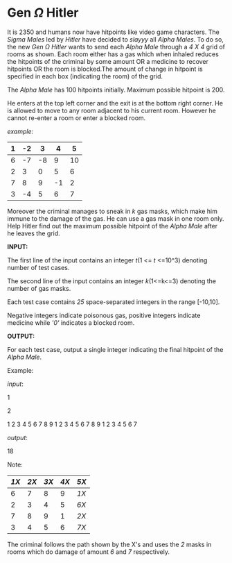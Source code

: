 # Gen $\Omega$ Hitler

It is 2350 and humans now have hitpoints like video game characters. The *Sigma Males* led by *Hitler*  have decided to *slayyy* all *Alpha Males*.
To do so, the new *Gen* $\Omega$ *Hitler* wants to send each *Alpha Male* through a *4 X 4* grid of rooms as shown. Each room either has a gas which 
when inhaled reduces the hitpoints of the criminal by some amount OR a medicine to recover hitpoints OR the room is blocked.The amount of change in hitpoint is specified in each box (indicating the room) of the grid. 

The *Alpha Male* has 100 hitpoints initially. Maximum possible hitpoint is 200.

He enters at the top left corner and the exit is at the bottom right corner.
He is allowed to move to any room adjacent to his current room.
However he cannot re-enter a room or enter a blocked room.

*example:*

| 1 | -2 | 3 | 4 | 5 |
|-|-|-|-|-|
| 6 |-7 |-8 |9 |10 |
| 2| 3| 0| 5| 6|
|7 |8 |9 |-1 |2 |
|3 |-4 |5 |6 |7 |

Moreover the criminal manages to sneak in *k* gas masks, which make him immune to the damage of the gas. He can use a gas mask in one room only.
Help Hitler find out the maximum possible hitpoint of the *Alpha Male* after he leaves the grid.

**INPUT:**

The first line of the input contains an integer *t*(1 <= *t* <=10^3) denoting number of test cases. 

The second line of the input contains an integer *k*(1<=k<=3) denoting the number of gas masks.

Each test case contains *25* space-separated integers in the range [-10,10].

Negative integers indicate poisonous gas, positive integers indicate medicine while *'0'* indicates a blocked room.

**OUTPUT:**

For each test case, output a single integer indicating the final hitpoint of the *Alpha Male*.

Example:

*input*:

1

2

1
2
3
4
5
6
7
8
9
1
2
3
4
5
6
7
8
9
1
2
3
4
5
6
7

*output*:

18

Note:

| *1X* | *2X* | *3X* | *4X* | *5X* |
|-|-|-|-|-|
| 6 |7 |8 |9 |*1X* |
| 2| 3| 4| 5| *6X*|
|7 |8 |9 |1 |*2X* |
|3 |4 |5 |6 |*7X* |

The criminal follows the path shown by the X's and uses the *2* masks in rooms which do damage of amount *6* and *7* respectively.








